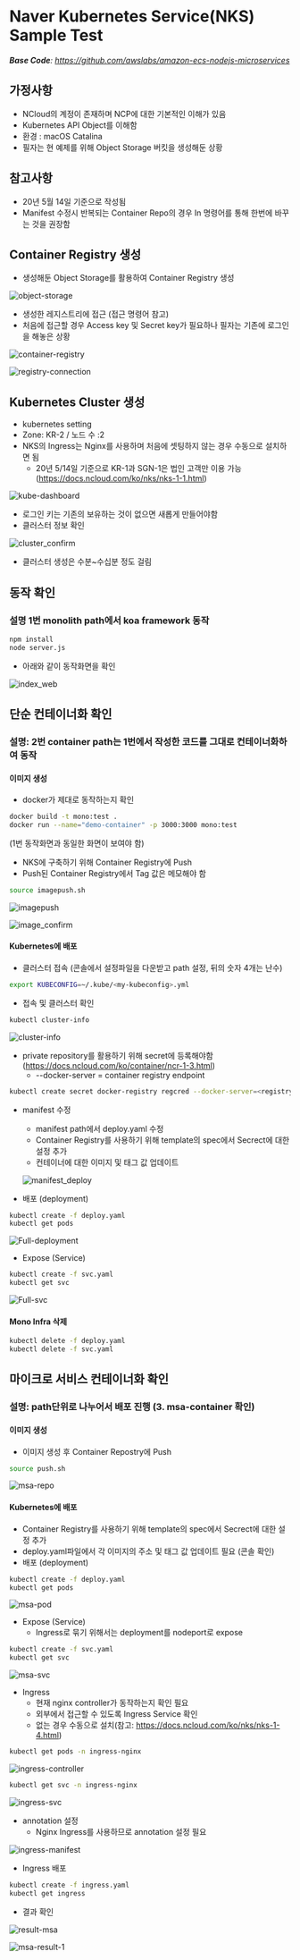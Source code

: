 # Naver Kubernetes Service(NKS) Sample Test



***Base Code**: https://github.com/awslabs/amazon-ecs-nodejs-microservices*



## 가정사항

- NCloud의 계정이 존재하며 NCP에 대한 기본적인 이해가 있음
- Kubernetes API Object를 이해함
- 환경 : macOS Catalina
- 필자는 현 예제를 위해 Object Storage 버킷을 생성해둔 상황



## 참고사항

- 20년 5월 14일 기준으로 작성됨
- Manifest 수정시 반복되는 Container Repo의 경우 In 명령어를 통해 한번에 바꾸는 것을 권장함



## Container Registry 생성 

- 생성해둔 Object Storage를 활용하여 Container Registry 생성

![object-storage](./images/object-storage.png)

- 생성한 레지스트리에 접근 (접근 명령어 참고)
- 처음에 접근할 경우 Access key 및 Secret key가 필요하나 필자는 기존에 로그인을 해놓은 상황

![container-registry](./images/container-registry-v1.png)

![registry-connection](./images/registry-connection.png)



## Kubernetes Cluster 생성

- kubernetes setting
- Zone: KR-2 / 노드 수 :2
- NKS의 Ingress는 Nginx를 사용하며 처음에 셋팅하지 않는 경우 수동으로 설치하면 됨
  - 20년 5/14일 기준으로 KR-1과 SGN-1은 법인 고객만 이용 가능(https://docs.ncloud.com/ko/nks/nks-1-1.html)

![kube-dashboard](./images/kube-dashboard.png)

- 로그인 키는 기존의 보유하는 것이 없으면 새롭게 만들어야함
- 클러스터 정보 확인

![cluster_confirm](./images/cluster_confirm.png)

- 클러스터 생성은 수분~수십분 정도 걸림



## 동작 확인

### 설명 1번 monolith path에서 koa framework 동작

```bash
npm install
node server.js
```

- 아래와 같이 동작화면을 확인

![index_web](./images/index_web.png)



## 단순 컨테이너화 확인

### 설명: 2번 container path는 1번에서 작성한 코드를 그대로 컨테이너화하여 동작

#### 이미지 생성

- docker가 제대로 동작하는지 확인

```bash
docker build -t mono:test .
docker run --name="demo-container" -p 3000:3000 mono:test
```

(1번 동작화면과 동일한 화면이 보여야 함)

- NKS에 구축하기 위해 Container Registry에 Push
- Push된 Container Registry에서 Tag 값은 메모해야 함

```bash
source imagepush.sh
```

![imagepush](./images/imagepush.png)

![image_confirm](./images/image-confirm-v1.png)



#### Kubernetes에 배포

- 클러스터 접속 (콘솔에서 설정파일을 다운받고 path 설정, 뒤의 숫자 4개는 난수)

```bash
export KUBECONFIG=~/.kube/<my-kubeconfig>.yml
```

- 접속 및 클러스터 확인

```bash
kubectl cluster-info
```

![cluster-info](./images/cluster-info.png)

- private repository를 활용하기 위해 secret에 등록해야함 (https://docs.ncloud.com/ko/container/ncr-1-3.html)
  - --docker-server = container registry endpoint

```bash
kubectl create secret docker-registry regcred --docker-server=<registry-end-point> --docker-username=<access-key-id> --docker-password=<secret-key> --docker-email=<your-email>
```

- manifest 수정

  - manifest path에서 deploy.yaml 수정
  - Container Registry를 사용하기 위해 template의 spec에서 Secrect에 대한 설정 추가
  - 컨테이너에 대한 이미지 및 태그 값 업데이트

  ![manifest_deploy](./images/manifest_deploy.png)

- 배포 (deployment)

```bash
kubectl create -f deploy.yaml
kubectl get pods
```

![Full-deployment](./images/Full-deployment.png)

- Expose (Service)

```bash
kubectl create -f svc.yaml
kubectl get svc
```

![Full-svc](./images/Full-svc.png)

#### Mono Infra 삭제

```bash
kubectl delete -f deploy.yaml
kubectl delete -f svc.yaml
```



## 마이크로 서비스 컨테이너화 확인

### 설명: path단위로 나누어서 배포 진행 (3. msa-container 확인)

#### 이미지 생성

- 이미지 생성 후 Container Repostry에 Push

```bash
source push.sh
```

![msa-repo](./images/msa-repo.png)



#### Kubernetes에 배포

- Container Registry를 사용하기 위해 template의 spec에서 Secrect에 대한 설정 추가
- deploy.yaml파일에서 각 이미지의 주소 및 태그 값 업데이트 필요 (콘솔 확인)
- 배포 (deployment)

```bash
kubectl create -f deploy.yaml
kubectl get pods
```

![msa-pod](./images/msa-pod.png)

- Expose (Service)
  - Ingress로 묶기 위해서는 deployment를 nodeport로 expose

```bash
kubectl create -f svc.yaml
kubectl get svc
```

![msa-svc](./images/msa-svc.png)

- Ingress
  - 현재 nginx controller가 동작하는지 확인 필요
  - 외부에서 접근할 수 있도록 Ingress Service 확인
  - 없는 경우 수동으로 설치(참고: https://docs.ncloud.com/ko/nks/nks-1-4.html)

```bash
kubectl get pods -n ingress-nginx
```

![ingress-controller](./images/ingress-controller.png)

```bash
kubectl get svc -n ingress-nginx
```

![ingress-svc](./images/ingress-svc.png)

- annotation 설정
  - Nginx Ingress를 사용하므로 annotation 설정 필요

![ingress-manifest](./images/ingress-manifest.png)

- Ingress 배포

```bash
kubectl create -f ingress.yaml
kubectl get ingress
```

- 결과 확인

![result-msa](./images/result-msa.png)

![msa-result-1](./images/msa-result-1.png)
